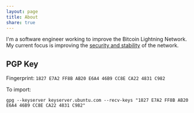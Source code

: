 ```yaml
---
layout: page
title: About
share: true
---
```


I'm a software engineer working to improve the Bitcoin Lightning Network.  My
current focus is improving the [security and
stability](https://gist.github.com/morehouse/37ca81dd661359df20c3ee7976c3b5a2)
of the network.

## PGP Key

Fingerprint: `1827 E7A2 FF8B AB20 E6A4 46B9 CC8E CA22 4831 C982`

To import:

```shell
gpg --keyserver keyserver.ubuntu.com --recv-keys "1827 E7A2 FF8B AB20 E6A4 46B9 CC8E CA22 4831 C982"
```
